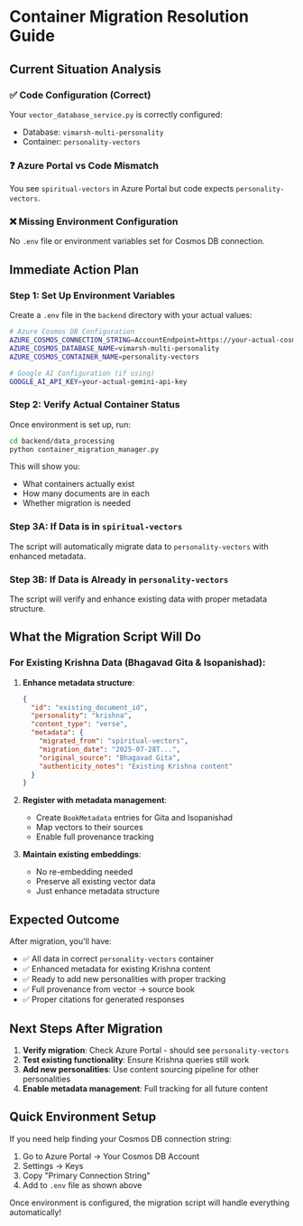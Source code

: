 # Container Migration Resolution Guide

## Current Situation Analysis 

### ✅ Code Configuration (Correct)
Your `vector_database_service.py` is correctly configured:
- Database: `vimarsh-multi-personality` 
- Container: `personality-vectors`

### ❓ Azure Portal vs Code Mismatch
You see `spiritual-vectors` in Azure Portal but code expects `personality-vectors`.

### ❌ Missing Environment Configuration
No `.env` file or environment variables set for Cosmos DB connection.

## Immediate Action Plan

### Step 1: Set Up Environment Variables

Create a `.env` file in the `backend` directory with your actual values:

```bash
# Azure Cosmos DB Configuration
AZURE_COSMOS_CONNECTION_STRING=AccountEndpoint=https://your-actual-cosmos-account.documents.azure.com:443/;AccountKey=your-actual-key;
AZURE_COSMOS_DATABASE_NAME=vimarsh-multi-personality
AZURE_COSMOS_CONTAINER_NAME=personality-vectors

# Google AI Configuration (if using)
GOOGLE_AI_API_KEY=your-actual-gemini-api-key
```

### Step 2: Verify Actual Container Status

Once environment is set up, run:
```bash
cd backend/data_processing
python container_migration_manager.py
```

This will show you:
- What containers actually exist
- How many documents are in each
- Whether migration is needed

### Step 3A: If Data is in `spiritual-vectors`
The script will automatically migrate data to `personality-vectors` with enhanced metadata.

### Step 3B: If Data is Already in `personality-vectors`
The script will verify and enhance existing data with proper metadata structure.

## What the Migration Script Will Do

### For Existing Krishna Data (Bhagavad Gita & Isopanishad):
1. **Enhance metadata structure**:
   ```json
   {
     "id": "existing_document_id",
     "personality": "krishna",
     "content_type": "verse",
     "metadata": {
       "migrated_from": "spiritual-vectors",
       "migration_date": "2025-07-28T...",
       "original_source": "Bhagavad Gita",
       "authenticity_notes": "Existing Krishna content"
     }
   }
   ```

2. **Register with metadata management**:
   - Create `BookMetadata` entries for Gita and Isopanishad
   - Map vectors to their sources
   - Enable full provenance tracking

3. **Maintain existing embeddings**:
   - No re-embedding needed
   - Preserve all existing vector data
   - Just enhance metadata structure

## Expected Outcome

After migration, you'll have:
- ✅ All data in correct `personality-vectors` container
- ✅ Enhanced metadata for existing Krishna content  
- ✅ Ready to add new personalities with proper tracking
- ✅ Full provenance from vector → source book
- ✅ Proper citations for generated responses

## Next Steps After Migration

1. **Verify migration**: Check Azure Portal - should see `personality-vectors`
2. **Test existing functionality**: Ensure Krishna queries still work
3. **Add new personalities**: Use content sourcing pipeline for other personalities
4. **Enable metadata management**: Full tracking for all future content

## Quick Environment Setup

If you need help finding your Cosmos DB connection string:
1. Go to Azure Portal → Your Cosmos DB Account
2. Settings → Keys
3. Copy "Primary Connection String"
4. Add to `.env` file as shown above

Once environment is configured, the migration script will handle everything automatically!
